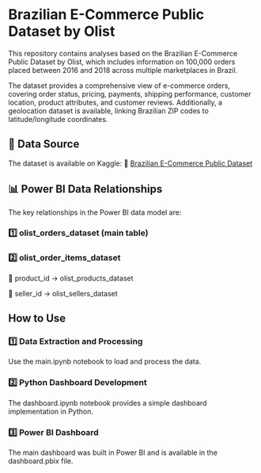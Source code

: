 # Brazilian E-Commerce Public Dataset by Olist
This repository contains analyses based on the Brazilian E-Commerce Public Dataset by Olist, which includes information on 100,000 orders placed between 2016 and 2018 across multiple marketplaces in Brazil.

The dataset provides a comprehensive view of e-commerce orders, covering order status, pricing, payments, shipping performance, customer location, product attributes, and customer reviews. Additionally, a geolocation dataset is available, linking Brazilian ZIP codes to latitude/longitude coordinates.

## 📌 Data Source
The dataset is available on Kaggle:
🔗 [Brazilian E-Commerce Public Dataset](https://www.kaggle.com/datasets/olistbr/marketing-funnel-olist)

## 📊 Power BI Data Relationships
The key relationships in the Power BI data model are:

### 1️⃣ olist_orders_dataset (main table)
### 2️⃣ olist_order_items_dataset

🔗 product_id → olist_products_dataset

🔗 seller_id → olist_sellers_dataset



## How to Use
### 1️⃣ Data Extraction and Processing

Use the main.ipynb notebook to load and process the data.

### 2️⃣ Python Dashboard Development

The dashboard.ipynb notebook provides a simple dashboard implementation in Python.

### 3️⃣ Power BI Dashboard

The main dashboard was built in Power BI and is available in the dashboard.pbix file.